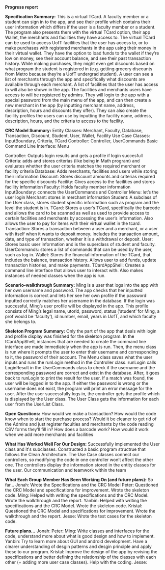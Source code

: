 **Progress report**

**Specification Summary:**
This is a virtual TCard. A faculty member or a student can sign in to the app, and see their profile which contains their user information which differs if the user is a faculty member or a student. The program also presents them with the virtual TCard option, their app Wallet, the merchants and facilities they have access to. The virtual TCard can be used to access UofT facilities that the user has access to, or to make purchases with registered merchants in the app using their money in their virtual wallet. They have the option to load funds to the wallet if they’re low on money, see their account balance, and see their past transaction history. While making purchases, they might even get discounts based on what program the student is registered in (e.g. getting grocery discounts from Metro because they’re a UofT undergrad student). A user can see a list of merchants through the app and specifically what discounts are available through each merchant. A list of facilities that the user has access to will also be shown in the app.
The facilities and merchants users have access to will be registered by admins. They will login to the app with a special password from the main menu of the app, and can then create a new merchant in the app (by inputting merchant name, address, description, hours and discounts they offer). They can also create the facility profiles the users can use by inputting the facility name, address, description, hours, and the criteria to access to the facility.


**CRC Model Summary:**
Entity Classes: Merchant, Faculty, Database, Transaction, Discount, Student, User, Wallet, Facility
Use Case Classes: InputBoundary, Criteria, TCard
Controller: Controller, UserCommands
Basic Command Line Interface: Menu

Controller: Outputs login results and gets a profile if login succesfull
Criteria: adds and stores criterias (like being in Math program) and evaluates whether the user criteria matches the required merchant or facility criteria
Database: Adds merchants, facilities and users while storing their information
Discount: Stores discount amounts and criterias required for the specific discounts
Facility: Gives access to the facilities and stores facility information
Faculty: Holds faculty member information
InputBoundary: connects the UserCommands and Controller
Menu: let’s the user login
Merchant: stores in merchant information
Student: A subclass of the User class, stores student specific information such as program and the level the student is in.
TCard: Stores a user’s TCard, specifically the barcode and allows the card to be scanned as well as used to provide access to certain facilities and merchants by accessing the user’s information. Also allows the user to pay for items with their virtual wallet in the tcard.
Transaction: Stores a transaction between a user and a merchant, or a user with itself when it wants to deposit money. Includes the transaction amount, date, and type of transaction, whether it is a withdrawal or deposit.
User: Stores basic user information and is the superclass of student and faculty.
UserCommands: stores a list of commands that can be used by the user, such as log in.
Wallet: Stores the financial information of the TCard, that includes the balance, transaction history. Allows user to add funds, update transaction histories, and make payments.
TCardAppShell: Creates a command line interface that allows user to interact with. Also makes instances of needed classes when the app is run.

**Scenario-walkthrough Summary:**
Ming is a user that logs into the app with her own username and password. The app checks that her inputted information is correct and lets her see her own profile if the password inputted correctly matches her username in the database. If the login was successful, Ming’s user profile will be displayed in the app. This profile consists of Ming’s legal name, utorid, password, status (‘student’ for Ming, a prof would be ‘faculty’), id number, email, years in UofT, and which faculty she belongs to.


**Skeleton Program Summary:**
Only the part of the app that deals with login and profile display was finished for the skeleton program. In the tCardAppShell, instances that are needed to create the command line interface are made immediately when the app is run. Then, the menu class is run where it prompts the user to enter their username and corresponding to it, the password of their account. The Menu class saves what the user inputs and runs the runLogin method in the Controller class. runLogin calls LoginResult in the UserCommands class to check if the username and the corresponding password are correct and exist in the database. After, it goes back to runLogin to print the result for the user. If a match was found, the user will be logged in to the app. If either the password is wrong or the username does not exist, the program will print an error message for the user. After the user successfully logs in, the controller gets the profile which is displayed by the User class. The User Class gets the information for each user from the UserList Class.

**Open Questions:**
How would we make a transaction? How would the code know when to start the purchase process?
Would it be cleaner to get rid of the Admins and just register faculties and merchants by the code reading CSV forms they’ll fill in?
How does a barcode work?
How would it work when we add more merchants and facilities

**What Has Worked Well For Our Design:**
Successfully implemented the User class and it's subclasses. Constructed a basic program structrue that follows the Clean Architecture. The Use Case classes connect our controllers, so modifying the code in one controller won’t affect the other one.
The controllers display the information stored in the entity classes for the user.
Our communication and teamwork within the team

**What Each Group Member Has Been Working On (and future plans):**
So far…
Jonah: Wrote the Specifications and the CRC Model
Peter: Questioned the CRC Model and specifications for improvement. Wrote the skeleton code.
Ming: Helped with writing the specifications and the CRC Model. Wrote the walkthrough and the report.
Yanbin: Helped with writing the specifications and the CRC Model. Wrote the skeleton code.
Kristal: Questioned the CRC Model and specifications for improvement. Wrote the walkthrough and the report.
Jesse: Wrote the test cases for the skeleton code.

**Future plans…**
Jonah:
Peter:
Ming: Write classes and interfaces for the code, understand more about what is good design and how to implement.
Yanbin: Try to learn more about GUI and android development. Have a clearer understanding of desgin patterns and desgin principle and apply these to our program. 
Kristal: Improve the design of the app by revising the specifications and better defining the relationship of the classes with each other (+ adding more user case classes). Help with the coding.
Jesse:



